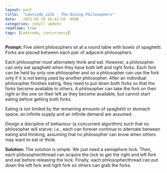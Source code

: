 ```yaml
---
layout: post
title:  "Leetcode 1226 - The Dining Philosophers"
date:   2021-05-29 16:41:58 -0500
categories: jekyll update
readtime: true
tags: [Leetcode, concurrency]
---
```

**Prompt:** Five silent philosophers sit at a round table with bowls of spaghetti. Forks are placed between each pair of adjacent philosophers.

Each philosopher must alternately think and eat. However, a philosopher can only eat spaghetti when they have both left and right forks. Each fork can be held by only one philosopher and so a philosopher can use the fork only if it is not being used by another philosopher. After an individual philosopher finishes eating, they need to put down both forks so that the forks become available to others. A philosopher can take the fork on their right or the one on their left as they become available, but cannot start eating before getting both forks.

Eating is not limited by the remaining amounts of spaghetti or stomach space; an infinite supply and an infinite demand are assumed.

Design a discipline of behaviour (a concurrent algorithm) such that no philosopher will starve; *i.e.*, each can forever continue to alternate between eating and thinking, assuming that no philosopher can know when others may want to eat or think.

**Solution:** The solution is simple. We just need a semaphore lock. Then, each philosopher/thread can acquire the lock to get the right and left fork and eat before releasing the lock. Finally, each philosopher/thread can put down the left fork and right fork so others can grab the forks.

